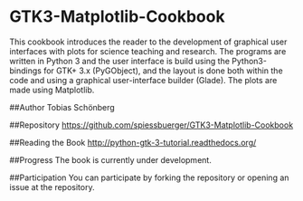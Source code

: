 GTK3-Matplotlib-Cookbook
========================
This cookbook introduces the reader to the development of graphical user interfaces with plots for science teaching and research. The programs are written in Python 3 and the user interface is build using the Python3-bindings for GTK+ 3.x (PyGObject), and the layout is done both within the code and using a graphical user-interface builder (Glade). The plots are made using Matplotlib.

##Author
Tobias Schönberg

##Repository
https://github.com/spiessbuerger/GTK3-Matplotlib-Cookbook

##Reading the Book
http://python-gtk-3-tutorial.readthedocs.org/

##Progress
The book is currently under development.

##Participation
You can participate by forking the repository or opening an issue at the repository.

